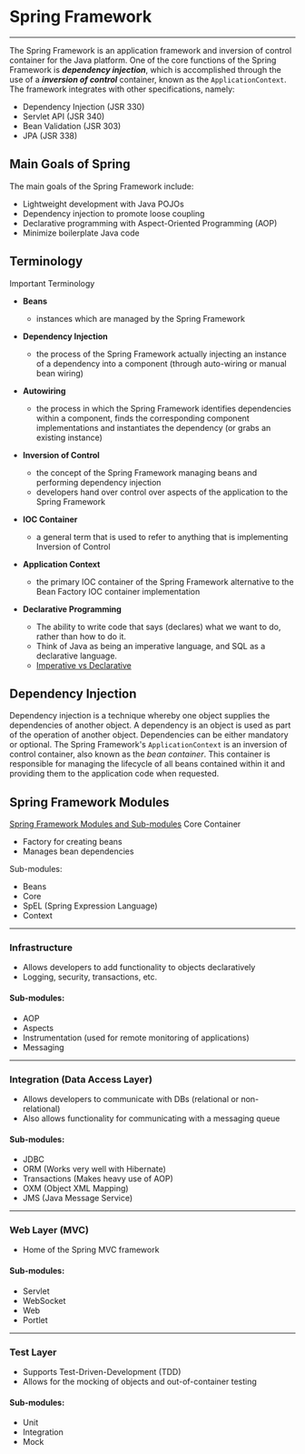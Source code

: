 # Spring Framework
---
The Spring Framework is an application framework and inversion of control container for the Java platform. One of the core functions of the Spring Framework is _**dependency injection**_, which is accomplished through the use of a _**inversion of control**_ container, known as the `ApplicationContext`.  The framework integrates with other specifications, namely:

- Dependency Injection (JSR 330)
- Servlet API (JSR 340)
- Bean Validation (JSR 303)
- JPA (JSR 338)

Main Goals of Spring
---
The main goals of the Spring Framework include:
- Lightweight development with Java POJOs
- Dependency injection to promote loose coupling
- Declarative programming with Aspect-Oriented Programming (AOP)
- Minimize boilerplate Java code

Terminology
---
Important Terminology

- **Beans**
    - instances which are managed by the Spring Framework

- **Dependency Injection**
    - the process of the Spring Framework actually injecting an instance of a dependency into a component (through auto-wiring or manual bean wiring)

- **Autowiring**
    - the process in which the Spring Framework identifies dependencies within a component, finds the corresponding component implementations and instantiates the dependency (or grabs an existing instance)

- **Inversion of Control**
    - the concept of the Spring Framework managing beans and performing dependency injection
    - developers hand over control over aspects of the application to the Spring Framework


- **IOC Container**
    - a general term that is used to refer to anything that is implementing Inversion of Control


- **Application Context**
    - the primary IOC container of the Spring Framework alternative to the Bean Factory IOC container implementation

- **Declarative Programming**
    - The ability to write code that says (declares) what we want to do, rather than how to do it.
    - Think of Java as being an imperative language, and SQL as a declarative language.
    - [Imperative vs Declarative](https://tylermcginnis.com/imperative-vs-declarative-programming/)

Dependency Injection
---
Dependency injection is a technique whereby one object supplies the dependencies of another object. A dependency is an object is used as part of the operation of another object. Dependencies can be either mandatory or optional. The Spring Framework's `ApplicationContext` is an inversion of control container, also known as the _bean container_. This container is responsible for managing the lifecycle of all beans contained within it and providing them to the application code when requested.


Spring Framework Modules
---
[Spring Framework Modules and Sub-modules](https://s3.amazonaws.com/revature-note-assets/spring-overview.png "Spring Framework Modules and Sub-modules")
Core Container
- Factory for creating beans
- Manages bean dependencies

Sub-modules:
- Beans
- Core
- SpEL (Spring Expression Language)
- Context
---

### Infrastructure
- Allows developers to add functionality to objects declaratively
- Logging, security, transactions, etc.

#### Sub-modules:
- AOP
- Aspects
- Instrumentation (used for remote monitoring of applications)
- Messaging
---

### Integration (Data Access Layer)

- Allows developers to communicate with DBs (relational or non-relational)
- Also allows functionality for communicating with a messaging queue

#### Sub-modules:
- JDBC
- ORM (Works very well with Hibernate)
- Transactions (Makes heavy use of AOP)
- OXM (Object XML Mapping)
- JMS (Java Message Service)
---

### Web Layer (MVC)

- Home of the Spring MVC framework

#### Sub-modules:
- Servlet
- WebSocket
- Web
- Portlet
---

### Test Layer
- Supports Test-Driven-Development (TDD)
- Allows for the mocking of objects and out-of-container testing

#### Sub-modules:
- Unit
- Integration
- Mock
